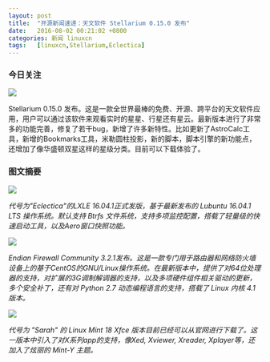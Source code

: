 ```yaml
---
layout: post
title:	"开源新闻速递：天文软件 Stellarium 0.15.0 发布"
date:	2016-08-02 00:21:02 +0800 
categories:	新闻 linuxcn 
tags:	[linuxcn,Stellarium,Eclectica]
---
```



### 今日关注


![](/Asserts/Images//attachment/album/201608/02/000931uaa113maaxmamunz.jpg)


Stellarium 0.15.0 发布。这是一款全世界最棒的免费、开源、跨平台的天文软件应用，用户可以通过该软件来观看实时的星星、行星还有星云。最新版本进行了非常多的功能完善，修复了若干bug，新增了许多新特性。比如更新了AstroCalc工具，新增的Bookmarks工具，米勒圆柱投影，新的脚本，脚本引擎的新功能点，还增加了像华盛顿双星这样的星级分类。目前可以下载体验了。


### 图文摘要


![](/Asserts/Images//attachment/album/201608/02/001113gerpp8lp5pe0p5ll.jpg)


*代号为"Eclectica"的LXLE 16.04.1正式发版，基于最新发布的 Lubuntu 16.04.1 LTS 操作系统。默认支持 Btrfs 文件系统，支持多项监控配置，搭载了轻量级的快速启动工具，以及Aero窗口快照功能。*


![](/Asserts/Images//attachment/album/201608/02/001231h6y3836gi936zcy4.jpg)


*Endian Firewall Community 3.2.1发布。这是一款专门用于路由器和网络防火墙设备上的基于CentOS的GNU/Linux操作系统。在最新版本中，提供了对64位处理器的支持，对扩展的3G调制解调器的支持，以及多项硬件组件相关驱动的更新，多个安全补丁，还有对 Python 2.7 动态编程语言的支持，搭载了 Linux 内核 4.1 版本。*


![](/Asserts/Images//attachment/album/201608/02/001332ym0n2yf2nf6bb6yy.jpg)


*代号为 "Sarah" 的 Linux Mint 18 Xfce 版本目前已经可以从官网进行下载了。这一版本中引入了对X系列app的支持，像Xed, Xviewer, Xreader, Xplayer等，还加入了炫丽的 Mint-Y 主题。*
